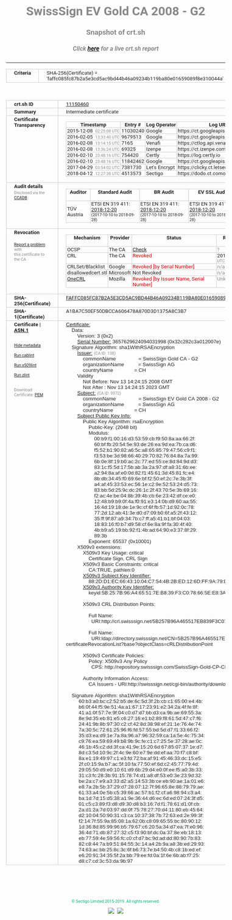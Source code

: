 # SwissSign EV Gold CA 2008 - G2
### Snapshot of crt.sh
##### Click [here](https://crt.sh/?q=FAFFC085FC87B2A5E3CD5AC9BD44B46A09234B119BA80E01659089F8E310044A) for a live crt.sh report

---
<!DOCTYPE HTML PUBLIC "-//W3C//DTD HTML 4.0 Transitional//EN">
<HTML>
<HEAD>
  <META http-equiv="Content-Type" content="text/html; charset=UTF-8">
  <TITLE>crt.sh | faffc085fc87b2a5e3cd5ac9bd44b46a09234b119ba80e01659089f8e310044a</TITLE>
  <META name="description" content="Free CT Log Certificate Search Tool from Sectigo (formerly Comodo CA)">
  <META name="keywords" content="crt.sh, CT, Certificate Transparency, Certificate Search, SSL Certificate, Sectigo, Comodo CA">
  <LINK href="//fonts.googleapis.com/css?family=Roboto+Mono|Roboto:400,400i,700,700i" rel="stylesheet">
  <STYLE type="text/css">
    a {
      white-space: nowrap;
    }
    body {
      color: #888888;
      font: 12pt Roboto, sans-serif;
      padding-top: 10px;
      text-align: center
    }
    form {
      margin: 0px
    }
    span {
      border-radius: 10px
    }
    span.heading {
      color: #888888;
      font: 12pt Roboto, sans-serif
    }
    span.title {
      background-color: #00B373;
      color: #FFFFFF;
      font: bold 18pt Roboto, sans-serif;
      padding: 0px 5px
    }
    span.text {
      color: #888888;
      font: 10pt Roboto, sans-serif
    }
    span.whiteongrey {
      background-color: #D9D9D6;
      color: #FFFFFF;
      font: bold 18pt Roboto, sans-serif;
      padding: 0px 5px
    }
    table {
      border-collapse: collapse;
      color: #222222;
      font: 10pt Roboto, sans-serif;
      margin-left: auto;
      margin-right: auto
    }
    table.options {
      border: none;
      margin-left: 10px
    }
    td, th {
      border: 1px solid #CCCCCC;
      padding: 0px 2px;
      text-align: left;
      vertical-align: top
    }
    td.outer, th.outer {
      border: 1px solid #CCCCCC;
      padding: 2px 20px;
      text-align: left
    }
    th.heading {
      color: #888888;
      font: bold italic 12pt Roboto, sans-serif;
      padding: 20px 0px 0px;
      text-align: center
    }
    th.options, td.options {
      border: none;
      vertical-align: middle
    }
    td.text {
      font: 10pt "Roboto Mono", sans-serif;
      padding: 2px 20px
    }
    td.heading {
      border: none;
      color: #888888;
      font: 12pt Roboto, sans-serif;
      padding-top: 20px;
      text-align: center
    }
    table.lint td, th {
      text-align: center
    }
    .button {
      background-color: #00B373;
      border-radius: 10px;
      color: #FFFFFF;
      font: bold 13pt Roboto, sans-serif
    }
    .copyright {
      font: 8pt Roboto, sans-serif;
      color: #00B373
    }
    .input {
      border: 1px solid #888888;
      font-weight: bold;
      text-align: center
    }
    .small {
      font: 8pt Roboto, sans-serif;
      color: #888888
    }
    .error {
      background-color: #FFDFDF;
      color: #CC0000;
      font-weight: bold
    }
    .fatal {
      background-color: #0000AA;
      color: #FFFFFF;
      font-weight: bold
    }
    .notice {
      background-color: #FFFFDF;
      color: #606000
    }
    .warning {
      background-color: #FFEFDF;
      color: #DF6000
    }
  </STYLE>
</HEAD>
<BODY>

<TABLE>
  <TR>
    <TH class="outer">Criteria</TH>
    <TD class="outer">SHA-256(Certificate) = 'faffc085fc87b2a5e3cd5ac9bd44b46a09234b119ba80e01659089f8e310044a'</TD>
  </TR>
</TABLE>
<BR>
<TABLE>
  <TR>
    <TH class="outer">crt.sh ID</TH>
    <TD class="outer"><A href="?id=11150460">11150460</A></TD>
  </TR>
  <TR>
    <TH class="outer">Summary</TH>
    <TD class="outer">Intermediate certificate</TD>
  </TR>
  <TR>
    <TH class="outer">Certificate<BR>Transparency</TH>
    <TD class="outer">
<TABLE class="options" style="margin-left:0px">
  <TR>
    <TH>Timestamp</TH>
    <TH>Entry #</TH>
    <TH>Log Operator</TH>
    <TH>Log URL</TH>
  </TR>
  <TR>
    <TD>2015-12-08&nbsp; <FONT class="small">02:25:08 UTC</FONT></TD>
    <TD>11030240</TD>
    <TD>Google</TD>
    <TD>https://ct.googleapis.com/pilot</TD>
  </TR>
  <TR>
    <TD>2016-02-05&nbsp; <FONT class="small">13:33:40 UTC</FONT></TD>
    <TD>9679513</TD>
    <TD>Google</TD>
    <TD>https://ct.googleapis.com/rocketeer</TD>
  </TR>
  <TR>
    <TD>2016-02-08&nbsp; <FONT class="small">13:14:15 UTC</FONT></TD>
    <TD>7165</TD>
    <TD>Venafi</TD>
    <TD>https://ctlog.api.venafi.com</TD>
  </TR>
  <TR>
    <TD>2016-02-08&nbsp; <FONT class="small">13:36:24 UTC</FONT></TD>
    <TD>69325</TD>
    <TD>Izenpe</TD>
    <TD>https://ct.izenpe.com</TD>
  </TR>
  <TR>
    <TD>2016-02-10&nbsp; <FONT class="small">23:48:16 UTC</FONT></TD>
    <TD>754420</TD>
    <TD>Certly</TD>
    <TD>https://log.certly.io</TD>
  </TR>
  <TR>
    <TD>2016-02-10&nbsp; <FONT class="small">23:48:16 UTC</FONT></TD>
    <TD>11842462</TD>
    <TD>Google</TD>
    <TD>https://ct.googleapis.com/aviator</TD>
  </TR>
  <TR>
    <TD>2017-04-29&nbsp; <FONT class="small">03:54:02 UTC</FONT></TD>
    <TD>7381730</TD>
    <TD>Let's Encrypt</TD>
    <TD>https://clicky.ct.letsencrypt.org</TD>
  </TR>
  <TR>
    <TD>2018-04-12&nbsp; <FONT class="small">12:27:38 UTC</FONT></TD>
    <TD>4513573</TD>
    <TD>Sectigo</TD>
    <TD>https://dodo.ct.comodo.com</TD>
  </TR>
</TABLE>
    </TD>
  </TR>
  <TR>
    <TH class="outer">Audit details<BR>
      <DIV class="small" style="padding-top:3px">Disclosed via the
        <A href="//ccadb-public.secure.force.com/mozilla/PublicAllIntermediateCerts" target="_blank">CCADB</A></DIV>
    </TH>
    <TD class="outer">
<TABLE class="options" style="margin-left:0px">
  <TR>
    <TH>Auditor</TH>
    <TH>Standard Audit</TH>
    <TH>BR Audit</TH>
    <TH>EV SSL Audit</TH>
    <TH>Documents</TH>
    <TH>CCADB</TH>
    <TH>Root Owner / Certificate</TH>
  </TR>
  <TR>
    <TD style="vertical-align:middle">TÜV Austria</TD>
    <TD>ETSI EN 319 411:
      <A href="https://it-tuv.com/wp-content/uploads/2018/12/AA2018122002_Audit_Attestation_TA_CERT__SwissSign_Gold_G2.pdf" target="_blank">2018-12-20</A>
      <BR><FONT style="font-size:8pt">(2017-10-10 to 2018-09-28)</FONT></TD>
    <TD>ETSI EN 319 411:
      <A href="https://it-tuv.com/wp-content/uploads/2018/12/AA2018122002_Audit_Attestation_TA_CERT__SwissSign_Gold_G2.pdf" target="_blank">2018-12-20</A>
      <BR><FONT style="font-size:8pt">(2017-10-10 to 2018-09-28)</FONT></TD>
    <TD>ETSI EN 319 411:
      <A href="https://it-tuv.com/wp-content/uploads/2018/12/AA2018122002_Audit_Attestation_TA_CERT__SwissSign_Gold_G2.pdf" target="_blank">2018-12-20</A>
      <BR><FONT style="font-size:8pt">(2017-10-10 to 2018-09-28)</FONT></TD>
    <TD>
      <A href="http://repository.swisssign.com/SwissSign-Gold-CP-CPS.pdf" target="blank">CP</A>
      <A href="http://repository.swisssign.com/SwissSign-Gold-CP-CPS.pdf" target="blank">CPS</A>
    </TD>
    <TD><A href="//ccadb.force.com/001o000000xNwFsAAK" target="_blank">001o000000xNwFsAAK</A></TD>
    <TD><A href="/?id=1221">SwissSign AG</A></TD>
  </TR>
</TABLE>
    </TD>
  </TR>
  <TR>
    <TH class="outer">Revocation<BR><BR>
      <DIV class="small" style="padding-top:3px"><A href="?id=11150460&opt=problemreporting">Report a problem</A> with<BR>this certificate to the CA</DIV></TH>
    <TD class="outer">
      <TABLE class="options" style="margin-left:0px">
        <TR>
          <TH>Mechanism</TH>
          <TH>Provider</TH>
          <TH>Status</TH>
          <TH>Revocation Date</TH>
          <TH>Last Observed in CRL</TH>
          <TH>Last Checked <SPAN style="color:#CC0000;vertical-align:middle;font-size:70%;font-weight:normal">(Error)</SPAN></TH>
        </TR>
        <TR>
          <TD>OCSP</TD>
          <TD>The CA</TD>
          <TD><A href="?id=11150460&opt=ocsp">Check</A></TD>
          <TD><SPAN style="color:#888888">?</SPAN></TD>
          <TD><SPAN style="color:#888888">n/a</SPAN></TD>
          <TD><SPAN style="color:#888888">?</SPAN></TD>
        </TR>
        <TR>
          <TD>CRL</TD>
          <TD>The CA</TD>
          <TD><SPAN style="color:#CC0000">Revoked</SPAN></TD><TD>2019-08-26&nbsp; <FONT class="small">19:04:17 UTC</FONT></TD><TD>2019-08-27&nbsp; <FONT class="small">19:00:03 UTC</FONT></TD><TD>2019-12-04&nbsp; <FONT class="small">20:05:09 UTC</FONT></TD>
        </TR>
        <TR>
          <TD>CRLSet/Blacklist</TD>
          <TD>Google</TD>
          <TD><SPAN style="color:#CC0000">Revoked [by Serial Number]</SPAN></TD>
          <TD><SPAN style="color:#888888">n/a</SPAN></TD>
          <TD><SPAN style="color:#888888">n/a</SPAN></TD>
          <TD><SPAN style="color:#888888">n/a</SPAN></TD>
        </TR>
        <TR>
          <TD>disallowedcert.stl</TD>
          <TD>Microsoft</TD>
          <TD>Not Revoked</TD>
          <TD><SPAN style="color:#888888">n/a</SPAN></TD>
          <TD><SPAN style="color:#888888">n/a</SPAN></TD>
          <TD><SPAN style="color:#888888">n/a</SPAN></TD>
        </TR>
        <TR>
          <TD><A href="/mozilla-onecrl" target="_blank">OneCRL</A></TD>
          <TD>Mozilla</TD>
          <TD><SPAN style="color:#CC0000">Revoked [by Issuer Name, Serial Number]</SPAN></TD><TD><SPAN style="color:#888888">Unknown</SPAN></TD>
          <TD><SPAN style="color:#888888">n/a</SPAN></TD>
          <TD><SPAN style="color:#888888">n/a</SPAN></TD>
        </TR>
      </TABLE>
    </TD>
  </TR>
  <TR>
    <TH class="outer">SHA-256(Certificate)</TH>
    <TD class="outer"><A href="//censys.io/certificates/faffc085fc87b2a5e3cd5ac9bd44b46a09234b119ba80e01659089f8e310044a">FAFFC085FC87B2A5E3CD5AC9BD44B46A09234B119BA80E01659089F8E310044A</A></TD>
  </TR>
  <TR>
    <TH class="outer">SHA-1(Certificate)</TH>
    <TD class="outer">A1BA7C50EF50DBCCA606478A870D3D1375A8C3B7</TD>
  </TR>
  <TR>
    <TH class="outer">Certificate | <A href="?asn1=11150460">ASN.1</A>
      <SPAN class="small"><BR>
      <BR><BR><A href="?id=11150460&opt=nometadata">Hide metadata</A>
      <BR><BR><A href="?id=11150460&opt=cablint">Run cablint</A>
      <BR><BR><A href="?id=11150460&opt=x509lint">Run x509lint</A>
      <BR><BR><A href="?id=11150460&opt=zlint">Run zlint</A>
      <BR><BR><BR>Download Certificate: <A href="?d=11150460">PEM</A>
      </SPAN>
    </TH>
    <TD class="text"><A href="?d=11150460">Certificate:</A><BR>&nbsp;&nbsp;&nbsp;&nbsp;Data:<BR>&nbsp;&nbsp;&nbsp;&nbsp;&nbsp;&nbsp;&nbsp;&nbsp;Version:&nbsp;3&nbsp;(0x2)<BR>&nbsp;&nbsp;&nbsp;&nbsp;&nbsp;&nbsp;&nbsp;&nbsp;<A href="?serial=32c282c3a012007e">Serial&nbsp;Number:</A>&nbsp;3657629624094031998&nbsp;(0x32c282c3a012007e)<BR>&nbsp;&nbsp;&nbsp;&nbsp;Signature&nbsp;Algorithm:&nbsp;sha1WithRSAEncryption<BR>&nbsp;&nbsp;&nbsp;&nbsp;&nbsp;&nbsp;&nbsp;&nbsp;<A href="?caid=138">Issuer:</A> <SPAN class="small">(CA ID: 138)</SPAN><BR>&nbsp;&nbsp;&nbsp;&nbsp;&nbsp;&nbsp;&nbsp;&nbsp;&nbsp;&nbsp;&nbsp;&nbsp;commonName&nbsp;&nbsp;&nbsp;&nbsp;&nbsp;&nbsp;&nbsp;&nbsp;&nbsp;&nbsp;&nbsp;&nbsp;&nbsp;&nbsp;&nbsp;&nbsp;=&nbsp;SwissSign&nbsp;Gold&nbsp;CA&nbsp;-&nbsp;G2<BR>&nbsp;&nbsp;&nbsp;&nbsp;&nbsp;&nbsp;&nbsp;&nbsp;&nbsp;&nbsp;&nbsp;&nbsp;organizationName&nbsp;&nbsp;&nbsp;&nbsp;&nbsp;&nbsp;&nbsp;&nbsp;&nbsp;&nbsp;=&nbsp;SwissSign&nbsp;AG<BR>&nbsp;&nbsp;&nbsp;&nbsp;&nbsp;&nbsp;&nbsp;&nbsp;&nbsp;&nbsp;&nbsp;&nbsp;countryName&nbsp;&nbsp;&nbsp;&nbsp;&nbsp;&nbsp;&nbsp;&nbsp;&nbsp;&nbsp;&nbsp;&nbsp;&nbsp;&nbsp;&nbsp;=&nbsp;CH<BR>&nbsp;&nbsp;&nbsp;&nbsp;&nbsp;&nbsp;&nbsp;&nbsp;Validity<BR>&nbsp;&nbsp;&nbsp;&nbsp;&nbsp;&nbsp;&nbsp;&nbsp;&nbsp;&nbsp;&nbsp;&nbsp;Not&nbsp;Before:&nbsp;Nov&nbsp;13&nbsp;14:24:15&nbsp;2008&nbsp;GMT<BR>&nbsp;&nbsp;&nbsp;&nbsp;&nbsp;&nbsp;&nbsp;&nbsp;&nbsp;&nbsp;&nbsp;&nbsp;Not&nbsp;After&nbsp;:&nbsp;Nov&nbsp;13&nbsp;14:24:15&nbsp;2023&nbsp;GMT<BR>&nbsp;&nbsp;&nbsp;&nbsp;&nbsp;&nbsp;&nbsp;&nbsp;<A href="?caid=9972">Subject:</A> <SPAN class="small">(CA ID: 9972)</SPAN><BR>&nbsp;&nbsp;&nbsp;&nbsp;&nbsp;&nbsp;&nbsp;&nbsp;&nbsp;&nbsp;&nbsp;&nbsp;commonName&nbsp;&nbsp;&nbsp;&nbsp;&nbsp;&nbsp;&nbsp;&nbsp;&nbsp;&nbsp;&nbsp;&nbsp;&nbsp;&nbsp;&nbsp;&nbsp;=&nbsp;SwissSign&nbsp;EV&nbsp;Gold&nbsp;CA&nbsp;2008&nbsp;-&nbsp;G2<BR>&nbsp;&nbsp;&nbsp;&nbsp;&nbsp;&nbsp;&nbsp;&nbsp;&nbsp;&nbsp;&nbsp;&nbsp;organizationName&nbsp;&nbsp;&nbsp;&nbsp;&nbsp;&nbsp;&nbsp;&nbsp;&nbsp;&nbsp;=&nbsp;SwissSign&nbsp;AG<BR>&nbsp;&nbsp;&nbsp;&nbsp;&nbsp;&nbsp;&nbsp;&nbsp;&nbsp;&nbsp;&nbsp;&nbsp;countryName&nbsp;&nbsp;&nbsp;&nbsp;&nbsp;&nbsp;&nbsp;&nbsp;&nbsp;&nbsp;&nbsp;&nbsp;&nbsp;&nbsp;&nbsp;=&nbsp;CH<BR>&nbsp;&nbsp;&nbsp;&nbsp;&nbsp;&nbsp;&nbsp;&nbsp;<A href="?spkisha256=661cdeb8f249ee169086211bf2bbe1f065c857704685475d6b865ebd1122404b">Subject&nbsp;Public&nbsp;Key&nbsp;Info:</A><BR>&nbsp;&nbsp;&nbsp;&nbsp;&nbsp;&nbsp;&nbsp;&nbsp;&nbsp;&nbsp;&nbsp;&nbsp;Public&nbsp;Key&nbsp;Algorithm:&nbsp;rsaEncryption<BR>&nbsp;&nbsp;&nbsp;&nbsp;&nbsp;&nbsp;&nbsp;&nbsp;&nbsp;&nbsp;&nbsp;&nbsp;&nbsp;&nbsp;&nbsp;&nbsp;Public-Key:&nbsp;(2048&nbsp;bit)<BR>&nbsp;&nbsp;&nbsp;&nbsp;&nbsp;&nbsp;&nbsp;&nbsp;&nbsp;&nbsp;&nbsp;&nbsp;&nbsp;&nbsp;&nbsp;&nbsp;Modulus:<BR>&nbsp;&nbsp;&nbsp;&nbsp;&nbsp;&nbsp;&nbsp;&nbsp;&nbsp;&nbsp;&nbsp;&nbsp;&nbsp;&nbsp;&nbsp;&nbsp;&nbsp;&nbsp;&nbsp;&nbsp;00:b9:f1:00:16:d3:53:59:cb:f9:50:8a:aa:66:2f:<BR>&nbsp;&nbsp;&nbsp;&nbsp;&nbsp;&nbsp;&nbsp;&nbsp;&nbsp;&nbsp;&nbsp;&nbsp;&nbsp;&nbsp;&nbsp;&nbsp;&nbsp;&nbsp;&nbsp;&nbsp;60:bf:fb:20:54:5e:93:de:26:ea:9d:ea:7b:ca:d6:<BR>&nbsp;&nbsp;&nbsp;&nbsp;&nbsp;&nbsp;&nbsp;&nbsp;&nbsp;&nbsp;&nbsp;&nbsp;&nbsp;&nbsp;&nbsp;&nbsp;&nbsp;&nbsp;&nbsp;&nbsp;f5:52:b1:90:82:a6:5c:a8:65:85:79:47:56:c9:f1:<BR>&nbsp;&nbsp;&nbsp;&nbsp;&nbsp;&nbsp;&nbsp;&nbsp;&nbsp;&nbsp;&nbsp;&nbsp;&nbsp;&nbsp;&nbsp;&nbsp;&nbsp;&nbsp;&nbsp;&nbsp;f3:53:be:3d:98:66:40:29:70:82:76:84:8a:7a:99:<BR>&nbsp;&nbsp;&nbsp;&nbsp;&nbsp;&nbsp;&nbsp;&nbsp;&nbsp;&nbsp;&nbsp;&nbsp;&nbsp;&nbsp;&nbsp;&nbsp;&nbsp;&nbsp;&nbsp;&nbsp;6b:0e:8f:19:b0:ac:2c:77:ed:55:ce:8d:84:9d:d3:<BR>&nbsp;&nbsp;&nbsp;&nbsp;&nbsp;&nbsp;&nbsp;&nbsp;&nbsp;&nbsp;&nbsp;&nbsp;&nbsp;&nbsp;&nbsp;&nbsp;&nbsp;&nbsp;&nbsp;&nbsp;83:1c:f5:5d:17:5b:ab:3a:2a:97:df:a8:31:6b:ee:<BR>&nbsp;&nbsp;&nbsp;&nbsp;&nbsp;&nbsp;&nbsp;&nbsp;&nbsp;&nbsp;&nbsp;&nbsp;&nbsp;&nbsp;&nbsp;&nbsp;&nbsp;&nbsp;&nbsp;&nbsp;a2:94:8a:af:e0:0d:82:f1:45:61:3d:45:81:fc:e4:<BR>&nbsp;&nbsp;&nbsp;&nbsp;&nbsp;&nbsp;&nbsp;&nbsp;&nbsp;&nbsp;&nbsp;&nbsp;&nbsp;&nbsp;&nbsp;&nbsp;&nbsp;&nbsp;&nbsp;&nbsp;8b:db:34:45:f0:69:6e:bf:f2:50:ef:2c:7e:3b:3f:<BR>&nbsp;&nbsp;&nbsp;&nbsp;&nbsp;&nbsp;&nbsp;&nbsp;&nbsp;&nbsp;&nbsp;&nbsp;&nbsp;&nbsp;&nbsp;&nbsp;&nbsp;&nbsp;&nbsp;&nbsp;a4:af:45:33:53:ec:56:1e:c2:9e:52:53:24:d5:73:<BR>&nbsp;&nbsp;&nbsp;&nbsp;&nbsp;&nbsp;&nbsp;&nbsp;&nbsp;&nbsp;&nbsp;&nbsp;&nbsp;&nbsp;&nbsp;&nbsp;&nbsp;&nbsp;&nbsp;&nbsp;83:bb:5d:25:9c:dc:26:1c:2f:43:70:5e:3b:69:16:<BR>&nbsp;&nbsp;&nbsp;&nbsp;&nbsp;&nbsp;&nbsp;&nbsp;&nbsp;&nbsp;&nbsp;&nbsp;&nbsp;&nbsp;&nbsp;&nbsp;&nbsp;&nbsp;&nbsp;&nbsp;f2:ac:4e:be:04:8b:39:4b:cb:6e:23:42:df:ce:e0:<BR>&nbsp;&nbsp;&nbsp;&nbsp;&nbsp;&nbsp;&nbsp;&nbsp;&nbsp;&nbsp;&nbsp;&nbsp;&nbsp;&nbsp;&nbsp;&nbsp;&nbsp;&nbsp;&nbsp;&nbsp;12:48:b9:b9:0f:4a:f0:91:e3:14:0b:d9:60:aa:55:<BR>&nbsp;&nbsp;&nbsp;&nbsp;&nbsp;&nbsp;&nbsp;&nbsp;&nbsp;&nbsp;&nbsp;&nbsp;&nbsp;&nbsp;&nbsp;&nbsp;&nbsp;&nbsp;&nbsp;&nbsp;16:4d:19:18:de:1e:9c:cf:6f:fb:57:1d:92:0c:78:<BR>&nbsp;&nbsp;&nbsp;&nbsp;&nbsp;&nbsp;&nbsp;&nbsp;&nbsp;&nbsp;&nbsp;&nbsp;&nbsp;&nbsp;&nbsp;&nbsp;&nbsp;&nbsp;&nbsp;&nbsp;77:2d:12:ab:41:3e:d0:d7:09:b0:6f:a5:2f:43:12:<BR>&nbsp;&nbsp;&nbsp;&nbsp;&nbsp;&nbsp;&nbsp;&nbsp;&nbsp;&nbsp;&nbsp;&nbsp;&nbsp;&nbsp;&nbsp;&nbsp;&nbsp;&nbsp;&nbsp;&nbsp;35:ff:9f:87:a9:34:7b:c7:ff:a5:41:b1:bf:04:03:<BR>&nbsp;&nbsp;&nbsp;&nbsp;&nbsp;&nbsp;&nbsp;&nbsp;&nbsp;&nbsp;&nbsp;&nbsp;&nbsp;&nbsp;&nbsp;&nbsp;&nbsp;&nbsp;&nbsp;&nbsp;18:83:16:f0:b7:d9:58:cf:6e:8a:9f:fa:30:4f:40:<BR>&nbsp;&nbsp;&nbsp;&nbsp;&nbsp;&nbsp;&nbsp;&nbsp;&nbsp;&nbsp;&nbsp;&nbsp;&nbsp;&nbsp;&nbsp;&nbsp;&nbsp;&nbsp;&nbsp;&nbsp;4b:b9:a5:19:bb:92:f1:4b:ad:64:90:e3:37:8f:29:<BR>&nbsp;&nbsp;&nbsp;&nbsp;&nbsp;&nbsp;&nbsp;&nbsp;&nbsp;&nbsp;&nbsp;&nbsp;&nbsp;&nbsp;&nbsp;&nbsp;&nbsp;&nbsp;&nbsp;&nbsp;89:3b<BR>&nbsp;&nbsp;&nbsp;&nbsp;&nbsp;&nbsp;&nbsp;&nbsp;&nbsp;&nbsp;&nbsp;&nbsp;&nbsp;&nbsp;&nbsp;&nbsp;Exponent:&nbsp;65537&nbsp;(0x10001)<BR>&nbsp;&nbsp;&nbsp;&nbsp;&nbsp;&nbsp;&nbsp;&nbsp;X509v3&nbsp;extensions:<BR>&nbsp;&nbsp;&nbsp;&nbsp;&nbsp;&nbsp;&nbsp;&nbsp;&nbsp;&nbsp;&nbsp;&nbsp;X509v3&nbsp;Key&nbsp;Usage:&nbsp;critical<BR>&nbsp;&nbsp;&nbsp;&nbsp;&nbsp;&nbsp;&nbsp;&nbsp;&nbsp;&nbsp;&nbsp;&nbsp;&nbsp;&nbsp;&nbsp;&nbsp;Certificate&nbsp;Sign,&nbsp;CRL&nbsp;Sign<BR>&nbsp;&nbsp;&nbsp;&nbsp;&nbsp;&nbsp;&nbsp;&nbsp;&nbsp;&nbsp;&nbsp;&nbsp;X509v3&nbsp;Basic&nbsp;Constraints:&nbsp;critical<BR>&nbsp;&nbsp;&nbsp;&nbsp;&nbsp;&nbsp;&nbsp;&nbsp;&nbsp;&nbsp;&nbsp;&nbsp;&nbsp;&nbsp;&nbsp;&nbsp;CA:TRUE,&nbsp;pathlen:0<BR>&nbsp;&nbsp;&nbsp;&nbsp;&nbsp;&nbsp;&nbsp;&nbsp;&nbsp;&nbsp;&nbsp;&nbsp;<A href="?ski=882dd1ec66431004c7544b2bed126dff9a79dd51">X509v3&nbsp;Subject&nbsp;Key&nbsp;Identifier:</A><BR>&nbsp;&nbsp;&nbsp;&nbsp;&nbsp;&nbsp;&nbsp;&nbsp;&nbsp;&nbsp;&nbsp;&nbsp;&nbsp;&nbsp;&nbsp;&nbsp;88:2D:D1:EC:66:43:10:04:C7:54:4B:2B:ED:12:6D:FF:9A:79:DD:51<BR>&nbsp;&nbsp;&nbsp;&nbsp;&nbsp;&nbsp;&nbsp;&nbsp;&nbsp;&nbsp;&nbsp;&nbsp;<A href="?ski=5b257b96a465517eb839f3c078665ee83ae7f0ee">X509v3&nbsp;Authority&nbsp;Key&nbsp;Identifier:</A><BR>&nbsp;&nbsp;&nbsp;&nbsp;&nbsp;&nbsp;&nbsp;&nbsp;&nbsp;&nbsp;&nbsp;&nbsp;&nbsp;&nbsp;&nbsp;&nbsp;keyid:5B:25:7B:96:A4:65:51:7E:B8:39:F3:C0:78:66:5E:E8:3A:E7:F0:EE<BR><BR>&nbsp;&nbsp;&nbsp;&nbsp;&nbsp;&nbsp;&nbsp;&nbsp;&nbsp;&nbsp;&nbsp;&nbsp;X509v3&nbsp;CRL&nbsp;Distribution&nbsp;Points:&nbsp;<BR><BR>&nbsp;&nbsp;&nbsp;&nbsp;&nbsp;&nbsp;&nbsp;&nbsp;&nbsp;&nbsp;&nbsp;&nbsp;&nbsp;&nbsp;&nbsp;&nbsp;Full&nbsp;Name:<BR>&nbsp;&nbsp;&nbsp;&nbsp;&nbsp;&nbsp;&nbsp;&nbsp;&nbsp;&nbsp;&nbsp;&nbsp;&nbsp;&nbsp;&nbsp;&nbsp;&nbsp;&nbsp;URI:http://crl.swisssign.net/5B257B96A465517EB839F3C078665EE83AE7F0EE<BR><BR>&nbsp;&nbsp;&nbsp;&nbsp;&nbsp;&nbsp;&nbsp;&nbsp;&nbsp;&nbsp;&nbsp;&nbsp;&nbsp;&nbsp;&nbsp;&nbsp;Full&nbsp;Name:<BR>&nbsp;&nbsp;&nbsp;&nbsp;&nbsp;&nbsp;&nbsp;&nbsp;&nbsp;&nbsp;&nbsp;&nbsp;&nbsp;&nbsp;&nbsp;&nbsp;&nbsp;&nbsp;URI:ldap://directory.swisssign.net/CN=5B257B96A465517EB839F3C078665EE83AE7F0EE%2CO=SwissSign%2CC=CH?certificateRevocationList?base?objectClass=cRLDistributionPoint<BR><BR>&nbsp;&nbsp;&nbsp;&nbsp;&nbsp;&nbsp;&nbsp;&nbsp;&nbsp;&nbsp;&nbsp;&nbsp;X509v3&nbsp;Certificate&nbsp;Policies:&nbsp;<BR>&nbsp;&nbsp;&nbsp;&nbsp;&nbsp;&nbsp;&nbsp;&nbsp;&nbsp;&nbsp;&nbsp;&nbsp;&nbsp;&nbsp;&nbsp;&nbsp;Policy:&nbsp;X509v3&nbsp;Any&nbsp;Policy<BR>&nbsp;&nbsp;&nbsp;&nbsp;&nbsp;&nbsp;&nbsp;&nbsp;&nbsp;&nbsp;&nbsp;&nbsp;&nbsp;&nbsp;&nbsp;&nbsp;&nbsp;&nbsp;CPS:&nbsp;http://repository.swisssign.com/SwissSign-Gold-CP-CPS-R4.pdf<BR><BR>&nbsp;&nbsp;&nbsp;&nbsp;&nbsp;&nbsp;&nbsp;&nbsp;&nbsp;&nbsp;&nbsp;&nbsp;Authority&nbsp;Information&nbsp;Access:&nbsp;<BR>&nbsp;&nbsp;&nbsp;&nbsp;&nbsp;&nbsp;&nbsp;&nbsp;&nbsp;&nbsp;&nbsp;&nbsp;&nbsp;&nbsp;&nbsp;&nbsp;CA&nbsp;Issuers&nbsp;-&nbsp;URI:http://swisssign.net/cgi-bin/authority/download/5B257B96A465517EB839F3C078665EE83AE7F0EE<BR><BR>&nbsp;&nbsp;&nbsp;&nbsp;Signature&nbsp;Algorithm:&nbsp;sha1WithRSAEncryption<BR>&nbsp;&nbsp;&nbsp;&nbsp;&nbsp;&nbsp;&nbsp;&nbsp;&nbsp;60:b3:a0:bc:c2:52:b5:de:6c:5d:3f:2b:cb:c1:65:00:e4:4b:<BR>&nbsp;&nbsp;&nbsp;&nbsp;&nbsp;&nbsp;&nbsp;&nbsp;&nbsp;b6:0f:44:f5:9e:51:4a:a1:67:17:23:91:e2:34:2a:4f:fe:8f:<BR>&nbsp;&nbsp;&nbsp;&nbsp;&nbsp;&nbsp;&nbsp;&nbsp;&nbsp;41:a1:0f:57:7e:9f:04:c0:d7:d7:bb:d3:ca:9b:ae:69:55:3a:<BR>&nbsp;&nbsp;&nbsp;&nbsp;&nbsp;&nbsp;&nbsp;&nbsp;&nbsp;8e:9d:35:eb:81:e5:c6:27:16:e1:b2:89:f8:61:5d:47:c7:f6:<BR>&nbsp;&nbsp;&nbsp;&nbsp;&nbsp;&nbsp;&nbsp;&nbsp;&nbsp;24:41:9b:8b:97:30:c2:cf:42:8d:38:98:ef:21:1e:76:4e:74:<BR>&nbsp;&nbsp;&nbsp;&nbsp;&nbsp;&nbsp;&nbsp;&nbsp;&nbsp;7a:30:5c:72:61:25:96:f6:fd:57:55:bd:5d:d7:f1:33:66:f2:<BR>&nbsp;&nbsp;&nbsp;&nbsp;&nbsp;&nbsp;&nbsp;&nbsp;&nbsp;35:d3:ea:d9:1e:7a:8a:96:a7:96:32:59:ca:1a:5e:4c:75:34:<BR>&nbsp;&nbsp;&nbsp;&nbsp;&nbsp;&nbsp;&nbsp;&nbsp;&nbsp;c9:76:ea:59:69:49:b8:9b:9c:fe:c1:c7:25:5e:37:28:ae:0c:<BR>&nbsp;&nbsp;&nbsp;&nbsp;&nbsp;&nbsp;&nbsp;&nbsp;&nbsp;46:1b:45:c2:dd:3f:ca:41:9e:15:20:6d:67:85:07:37:1e:d7:<BR>&nbsp;&nbsp;&nbsp;&nbsp;&nbsp;&nbsp;&nbsp;&nbsp;&nbsp;8d:c3:5d:10:9c:2f:4c:9e:60:e7:9e:dd:ef:aa:70:f7:c8:bf:<BR>&nbsp;&nbsp;&nbsp;&nbsp;&nbsp;&nbsp;&nbsp;&nbsp;&nbsp;8a:e1:19:49:97:c1:e3:fd:72:ba:af:91:45:46:33:dc:15:e5:<BR>&nbsp;&nbsp;&nbsp;&nbsp;&nbsp;&nbsp;&nbsp;&nbsp;&nbsp;2f:c0:15:9a:b7:ac:5f:10:fa:77:50:ef:6d:c2:45:77:79:4d:<BR>&nbsp;&nbsp;&nbsp;&nbsp;&nbsp;&nbsp;&nbsp;&nbsp;&nbsp;29:05:50:d9:e0:10:61:d9:6b:29:d4:e0:0f:ee:f5:a0:3b:33:<BR>&nbsp;&nbsp;&nbsp;&nbsp;&nbsp;&nbsp;&nbsp;&nbsp;&nbsp;31:c3:fc:28:3b:91:15:78:74:d1:a8:df:53:e0:3e:23:9d:32:<BR>&nbsp;&nbsp;&nbsp;&nbsp;&nbsp;&nbsp;&nbsp;&nbsp;&nbsp;be:2a:c7:e9:a3:33:d2:a5:14:53:3b:ce:eb:90:ae:1a:01:e6:<BR>&nbsp;&nbsp;&nbsp;&nbsp;&nbsp;&nbsp;&nbsp;&nbsp;&nbsp;e8:7a:2b:5b:37:29:d7:28:07:12:7f:96:65:8e:88:79:79:ae:<BR>&nbsp;&nbsp;&nbsp;&nbsp;&nbsp;&nbsp;&nbsp;&nbsp;&nbsp;61:33:a4:0e:5b:c5:39:66:ac:57:b1:f2:cf:a6:98:94:c3:a4:<BR>&nbsp;&nbsp;&nbsp;&nbsp;&nbsp;&nbsp;&nbsp;&nbsp;&nbsp;ba:1d:7d:15:d5:38:a1:9e:36:44:d6:ec:6d:ed:07:24:3f:d5:<BR>&nbsp;&nbsp;&nbsp;&nbsp;&nbsp;&nbsp;&nbsp;&nbsp;&nbsp;01:c5:c3:89:f3:d8:d9:30:d8:b3:16:7d:f1:78:61:d1:0f:cb:<BR>&nbsp;&nbsp;&nbsp;&nbsp;&nbsp;&nbsp;&nbsp;&nbsp;&nbsp;2a:d1:2a:7d:03:97:dd:0f:75:78:27:70:d4:11:80:eb:45:64:<BR>&nbsp;&nbsp;&nbsp;&nbsp;&nbsp;&nbsp;&nbsp;&nbsp;&nbsp;d2:10:04:50:90:31:c3:ca:10:37:38:7b:72:63:ed:2e:99:3f:<BR>&nbsp;&nbsp;&nbsp;&nbsp;&nbsp;&nbsp;&nbsp;&nbsp;&nbsp;f2:14:7f:55:9a:85:08:1a:62:0b:c8:09:65:55:bc:80:90:12:<BR>&nbsp;&nbsp;&nbsp;&nbsp;&nbsp;&nbsp;&nbsp;&nbsp;&nbsp;1d:36:8d:85:99:96:b5:79:67:c6:20:5a:34:d7:ea:7f:e0:96:<BR>&nbsp;&nbsp;&nbsp;&nbsp;&nbsp;&nbsp;&nbsp;&nbsp;&nbsp;36:4d:71:db:87:27:32:c5:f3:90:bf:dc:0a:37:8e:eb:18:13:<BR>&nbsp;&nbsp;&nbsp;&nbsp;&nbsp;&nbsp;&nbsp;&nbsp;&nbsp;eb:77:59:4e:59:56:fc:c0:cf:d7:bc:9d:ad:dd:80:90:7b:83:<BR>&nbsp;&nbsp;&nbsp;&nbsp;&nbsp;&nbsp;&nbsp;&nbsp;&nbsp;82:c8:44:7a:b9:51:84:55:3c:14:a4:2b:9a:a8:3b:ed:29:93:<BR>&nbsp;&nbsp;&nbsp;&nbsp;&nbsp;&nbsp;&nbsp;&nbsp;&nbsp;74:63:ac:bb:25:8c:3c:6f:b6:73:7e:b4:50:4b:c8:1b:ed:ef:<BR>&nbsp;&nbsp;&nbsp;&nbsp;&nbsp;&nbsp;&nbsp;&nbsp;&nbsp;e6:20:91:34:35:5f:2a:bb:79:ee:fd:0a:1f:6e:6b:ab:f7:25:<BR>&nbsp;&nbsp;&nbsp;&nbsp;&nbsp;&nbsp;&nbsp;&nbsp;&nbsp;d8:c7:cd:3c:53:da:9b:97<BR>    </TD>
  </TR>
</TABLE>

  <BR><BR><BR>

  <P class="copyright">&copy; Sectigo Limited 2015-2019. All rights reserved.</P>
  <DIV>
    <A href="https://sectigo.com/"><IMG src="/sectigo_s.png"></A>
    &nbsp;<A href="https://github.com/crtsh"><IMG src="/GitHub-Mark-32px.png"></A>
  </DIV>
</BODY>
</HTML>
